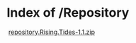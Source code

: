 
<!DOCTYPE HTML PUBLIC "-//W3C//DTD HTML 3.2 Final//EN">
<html>
<head>
<title>Rising Tides Repository</title>
</head>
<body>
<h1>Index of /Repository</h1>
<tr><td valign="top">&nbsp;</td><td><a href="repository.Rising.Tides-1.1.zip">repository.Rising.Tides-1.1.zip</a></td>
</body>
</html>
	
